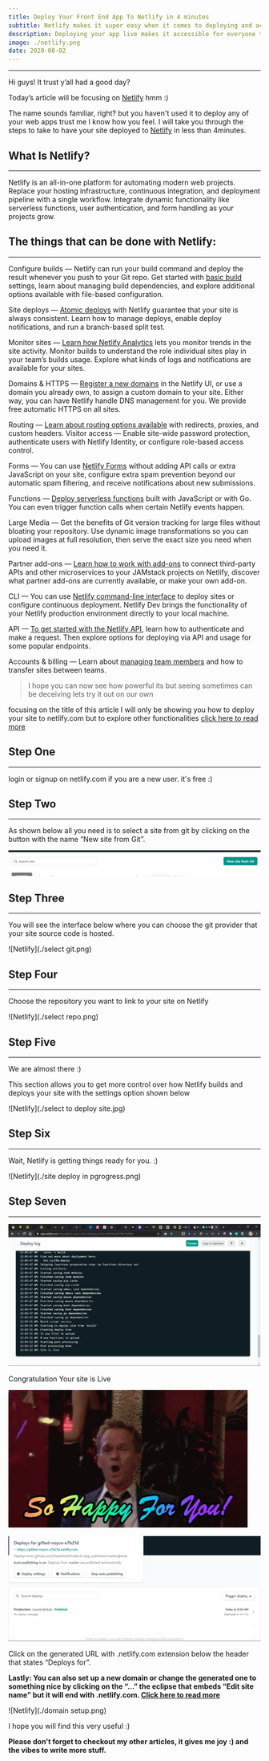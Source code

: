 ```yaml
---
title: Deploy Your Front End App To Netlify in 4 minutes
subtitle: Netlify makes it super easy when it comes to deploying and accessibility
description: Deploying your app live makes it accessible for everyone to visit your site anywhere in the world
image: ./netlify.png
date: 2020-08-02
---
```

***
Hi guys! It trust y’all had a good day?

Today’s article will be focusing on [Netlify](https://www.netlify.com "Netlify Homepage") hmm :)

The name sounds familiar, right? but you haven't used it to deploy any of your web apps trust me I know how you feel. I will take you through the steps to take to have your site deployed to [Netlify](https://www.netlify.com "Netlify Homepage") in less than 4minutes.

<!-- ![Netlify](./netlify.gif) -->

## What Is Netlify?
***

Netlify is an all-in-one platform for automating modern web projects. Replace your hosting infrastructure, continuous integration, and deployment pipeline with a single workflow. Integrate dynamic functionality like serverless functions, user authentication, and form handling as your projects grow.

## The things that can be done with Netlify:
***
Configure builds — Netlify can run your build command and deploy the result whenever you push to your Git repo. Get started with [basic build](https://docs.netlify.com/configure-builds/get-started "Netlify docs") settings, learn about managing build dependencies, and explore additional options available with file-based configuration.

Site deploys — [Atomic deploys](https://docs.netlify.com/site-deploys/overview/ "Netlify docs") with Netlify guarantee that your site is always consistent. Learn how to manage deploys, enable deploy notifications, and run a branch-based split test.

Monitor sites — [Learn how Netlify Analytics](https://docs.netlify.com/monitor-sites/analytics/ "Netlify docs") lets you monitor trends in the site activity. Monitor builds to understand the role individual sites play in your team’s builds usage. Explore what kinds of logs and notifications are available for your sites.

Domains & HTTPS — [Register a new domains](https://docs.netlify.com/domains-https/netlify-dns/domain-registration/ "Netlify docs") in the Netlify UI, or use a domain you already own, to assign a custom domain to your site. Either way, you can have Netlify handle DNS management for you. We provide free automatic HTTPS on all sites.

Routing — [Learn about routing options available](https://docs.netlify.com/routing/redirects/ "Netlify docs") with redirects, proxies, and custom headers.
Visitor access — Enable site-wide password protection, authenticate users with Netlify Identity, or configure role-based access control.

Forms — You can use [Netlify Forms](https://docs.netlify.com/forms/setup/ "Netlify docs") without adding API calls or extra JavaScript on your site, configure extra spam prevention beyond our automatic spam filtering, and receive notifications about new submissions.

Functions — [Deploy serverless functions](https://docs.netlify.com/functions/overview/ "Netlify docs") built with JavaScript or with Go. You can even trigger function calls when certain Netlify events happen.

Large Media — Get the benefits of Git version tracking for large files without bloating your repository. Use dynamic image transformations so you can upload images at full resolution, then serve the exact size you need when you need it.

Partner add-ons — [Learn how to work with add-ons](https://docs.netlify.com/partner-add-ons/get-started/ "Netlify docs") to connect third-party APIs and other microservices to your JAMstack projects on Netlify, discover what partner add-ons are currently available, or make your own add-on.

CLI — You can use [Netlify command-line interface](https://docs.netlify.com/cli/get-started "Netlify docs") to deploy sites or configure continuous deployment. Netlify Dev brings the functionality of your Netlify production environment directly to your local machine.

API — [To get started with the Netlify API](https://docs.netlify.com/api/get-started/#authentication "Netlify docs"), learn how to authenticate and make a request. Then explore options for deploying via API and usage for some popular endpoints.

Accounts & billing — Learn about [managing team members](https://docs.netlify.com/accounts-and-billing/team-management/manage-team-members "Netlify docs") and how to transfer sites between teams.

> I hope you can now see how powerful its but seeing sometimes can be deceiving lets try it out on our own


focusing on the title of this article I will only be showing you how to deploy your site to netlify.com but to explore other functionalities [click here to read more](https://docs.netlify.com/ "Netlify docs")

## Step One
***
login or signup on netlify.com if you are a new user. it's free :)

## Step Two
***
As shown below all you need is to select a site from git by clicking on the button with the name “New site from Git”.

![Netlify](./Screenshot.png)

## Step Three
***
You will see the interface below where you can choose the git provider that your site source code is hosted.

![Netlify](./select git.png)

## Step Four
***
Choose the repository you want to link to your site on Netlify

![Netlify](./select repo.png)

## Step Five
***
We are almost there :)

This section allows you to get more control over how Netlify builds and deploys your site with the settings option shown below

![Netlify](./select to deploy site.jpg)

## Step Six
***
Wait, Netlify is getting things ready for you. :)

<!-- ![Netlify](./Dm0.gif) -->

![Netlify](./site deploy in pgrogress.png)

## Step Seven
***
![Netlify](./site.png)

Congratulation Your site is Live

![Netlify](./fyCL.gif)

![Netlify](./Screenshot1.png)

Click on the generated URL with .netlify.com extension below the header that states “Deploys for”.

**Lastly: You can also set up a new domain or change the generated one to something nice by clicking on the “…” the eclipse that embeds “Edit site name” but it will end with .netlify.com. [Click here to read more](https://docs.netlify.com/domains-https/custom-domains/ "Netlify docs")**

![Netlify](./domain setup.png)

I hope you will find this very useful :)

**Please don't forget to checkout my other articles, it gives me joy :) and the vibes to write more stuff.**
